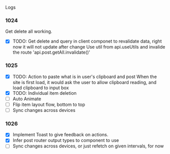 Logs 

### 1024
Get delete all working.
- [x] TODO: Get delete and query in client componet to revalidate data, right now it will not update after change
    Use util from api.useUtils and invalide the route 'api.post.getAll.invalidate()'

### 1025
- [x] TODO: Action to paste what is in user's clipboard and post 
    When the site is first load, it would ask the user to allow clipboard reading, and load clipboard to input box
- [x] TODO: Individual item deletion
- [ ] Auto Animate
- [ ] Flip item layout flow, bottom to top
- [ ] Sync changes across devices

### 1026
- [x] Implement Toast to give feedback on actions.
- [x] Infer post router output types to component to use 
- [ ] Sync changes across devices, or just refetch on given intervals, for now
